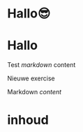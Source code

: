 # Hallo😎
# Hallo
Test *markdown* content

Nieuwe exercise

<ShortExercise id="RaO1bZuLQyBY15N9W8QJ" title="test">
  
  Markdown *content*
  
  # inhoud
  
</ShortExercise>
